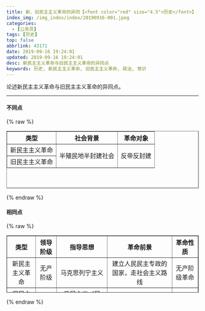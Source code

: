 ```yaml
---
title: 新、旧民主主义革命的异同【<font color="red" size="4.5">历史</font>】
index_img: /img_index/index/20190916-001.jpeg
categories:
  - [公务员]
tags: [历史]
top: false
abbrlink: 43171
date: 2019-09-16 19:24:01
updated: 2019-09-16 19:24:01
desc: 新民主主义革命与旧民主主义革命的异同点
keywords: 历史, 新民主主义革命, 旧民主主义革命, 政治, 常识
---
```


论述新民主主义革命与旧民主主义革命的异同点。

<!--more-->
<hr />

#### 不同点

{% raw %}
<table border="1" cellspacing="0" width="50%" height="150">
    <tr>
        <th style="text-align:center;">类型</th>
        <th style="text-align:center;">社会背景</th>
        <th style="text-align:center;">革命对象</th>
    </tr>
    <tr>
        <td style="text-align:center;">新民主主义革命</td>
        <td rowspan="2" style="text-align:center;">半殖民地半封建社会</td>
        <td rowspan="2" style="text-align:center;">反帝反封建</td>
    </tr>
    <tr>
        <td style="text-align:center;">旧民主主义革命</td>
    </tr>
</table>
{% endraw %}

#### 相同点

{% raw %}
<table border="1" cellspacing="0" width="50%" height="150">
    <tr>
        <th style="text-align:center;">类型</th>
        <th style="text-align:center;">领导阶级</th>
        <th style="text-align:center;">指导思想</th>
        <th style="text-align:center;">革命前景</th>
        <th style="text-align:center;">革命性质</th>
    </tr>
    <tr>
        <td style="text-align:center;">新民主主义革命</td>
        <td style="text-align:center;">无产阶级</td>
        <td style="text-align:center;">马克思列宁主义</td>
        <td style="text-align:center;">建立人民民主专政的国家，走社会主义路线</td>
        <td style="text-align:center;">无产阶级革命</td>
    </tr>
    <tr>
        <td style="text-align:center;">旧民主主义革命</td>
        <td style="text-align:center;">资产阶级</td>
        <td style="text-align:center;">三民主义（民权、民主、民生）</td>
        <td style="text-align:center;">建立资产阶级共和国，走资本主义路线</td>
        <td style="text-align:center;">资产阶级革命</td>
    </tr>
</table>
{% endraw %}
